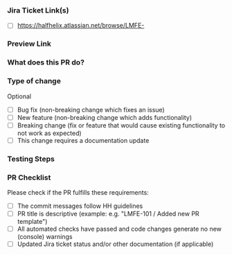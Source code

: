 ### Jira Ticket Link(s)

- [ ] https://halfhelix.atlassian.net/browse/LMFE-

### Preview Link

<!-- Please include a link to a preview environment. -->

### What does this PR do?

<!-- What kind of change does this PR introduce? (Bugfix, feature, docs update, ...)
What is the current behavior?
What is the new behavior (if this is a feature change)?
Does this PR introduce a breaking change?
 -->

### Type of change

Optional

- [ ] Bug fix (non-breaking change which fixes an issue)
- [ ] New feature (non-breaking change which adds functionality)
- [ ] Breaking change (fix or feature that would cause existing functionality to not work as expected)
- [ ] This change requires a documentation update

### Testing Steps

<!-- Add additional information on how to test/replicate the bug or see a feature/update -->

### PR Checklist

Please check if the PR fulfills these requirements:

- [ ] The commit messages follow HH guidelines
- [ ] PR title is descriptive (example: e.g. "LMFE-101 / Added new PR template")
- [ ] All automated checks have passed and code changes generate no new (console) warnings
- [ ] Updated Jira ticket status and/or other documentation (if applicable)
